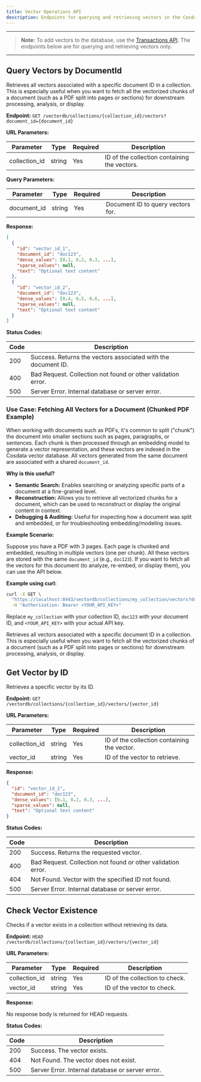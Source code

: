 ```yaml
---
title: Vector Operations API
description: Endpoints for querying and retrieving vectors in the Cosdata vector database
---
```

---


> **Note:** To add vectors to the database, use the [Transactions API](./transactions.md). The endpoints below are for querying and retrieving vectors only.

---


## Query Vectors by DocumentId

Retrieves all vectors associated with a specific document ID in a collection. This is especially useful when you want to fetch all the vectorized chunks of a document (such as a PDF split into pages or sections) for downstream processing, analysis, or display.

**Endpoint:** `GET /vectordb/collections/{collection_id}/vectors?document_id={document_id}`

**URL Parameters:**

| Parameter      | Type   | Required | Description                        |
|---------------|--------|----------|------------------------------------|
| collection_id  | string | Yes      | ID of the collection containing the vectors. |

**Query Parameters:**

| Parameter      | Type   | Required | Description                        |
|---------------|--------|----------|------------------------------------|
| document_id    | string | Yes      | Document ID to query vectors for.  |

**Response:**

```json
[
  {
    "id": "vector_id_1",
    "document_id": "doc123",
    "dense_values": [0.1, 0.2, 0.3, ...],
    "sparse_values": null,
    "text": "Optional text content"
  },
  {
    "id": "vector_id_2",
    "document_id": "doc123",
    "dense_values": [0.4, 0.5, 0.6, ...],
    "sparse_values": null,
    "text": "Optional text content"
  }
]
```

**Status Codes:**

| Code | Description                                                |
|------|------------------------------------------------------------|
| 200  | Success. Returns the vectors associated with the document ID. |
| 400  | Bad Request. Collection not found or other validation error. |
| 500  | Server Error. Internal database or server error.           |


### Use Case: Fetching All Vectors for a Document (Chunked PDF Example)

When working with documents such as PDFs, it's common to split ("chunk") the document into smaller sections such as pages, paragraphs, or sentences. Each chunk is then processed through an embedding model to generate a vector representation, and these vectors are indexed in the Cosdata vector database. All vectors generated from the same document are associated with a shared `document_id`.

**Why is this useful?**

- **Semantic Search:** Enables searching or analyzing specific parts of a document at a fine-grained level.
- **Reconstruction:** Allows you to retrieve all vectorized chunks for a document, which can be used to reconstruct or display the original content in context.
- **Debugging & Auditing:** Useful for inspecting how a document was split and embedded, or for troubleshooting embedding/modeling issues.

**Example Scenario:**

Suppose you have a PDF with 3 pages. Each page is chunked and embedded, resulting in multiple vectors (one per chunk). All these vectors are stored with the same `document_id` (e.g., `doc123`). If you want to fetch all the vectors for this document (to analyze, re-embed, or display them), you can use the API below.

**Example using curl:**

```bash
curl -X GET \
  "https://localhost:8443/vectordb/collections/my_collection/vectors?document_id=doc123" \
  -H "Authorization: Bearer <YOUR_API_KEY>"
```

Replace `my_collection` with your collection ID, `doc123` with your document ID, and `<YOUR_API_KEY>` with your actual API key.

Retrieves all vectors associated with a specific document ID in a collection. This is especially useful when you want to fetch all the vectorized chunks of a document (such as a PDF split into pages or sections) for downstream processing, analysis, or display.



## Get Vector by ID

Retrieves a specific vector by its ID.

**Endpoint:** `GET /vectordb/collections/{collection_id}/vectors/{vector_id}`

**URL Parameters:**

| Parameter      | Type   | Required | Description                        |
|---------------|--------|----------|------------------------------------|
| collection_id  | string | Yes      | ID of the collection containing the vector. |
| vector_id      | string | Yes      | ID of the vector to retrieve.      |

**Response:**

  ```json
  {
    "id": "vector_id_1",
    "document_id": "doc123",
    "dense_values": [0.1, 0.2, 0.3, ...],
    "sparse_values": null,
    "text": "Optional text content"
  }
  ```

**Status Codes:**

| Code | Description                                                |
|------|------------------------------------------------------------|
| 200  | Success. Returns the requested vector.                     |
| 400  | Bad Request. Collection not found or other validation error. |
| 404  | Not Found. Vector with the specified ID not found.         |
| 500  | Server Error. Internal database or server error.           |

## Check Vector Existence

Checks if a vector exists in a collection without retrieving its data.

**Endpoint:** `HEAD /vectordb/collections/{collection_id}/vectors/{vector_id}`

**URL Parameters:**

| Parameter      | Type   | Required | Description                        |
|---------------|--------|----------|------------------------------------|
| collection_id  | string | Yes      | ID of the collection to check.     |
| vector_id      | string | Yes      | ID of the vector to check.         |

**Response:**

No response body is returned for HEAD requests.

**Status Codes:**

| Code | Description                                                |
|------|------------------------------------------------------------|
| 200  | Success. The vector exists.                                |
| 404  | Not Found. The vector does not exist.                      |
| 500  | Server Error. Internal database or server error.           |